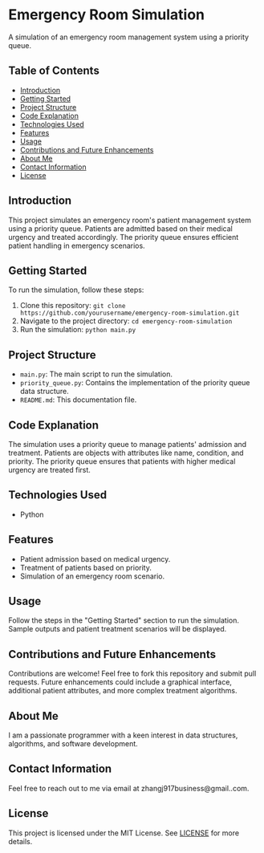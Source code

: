 # Emergency Room Simulation

A simulation of an emergency room management system using a priority queue.

## Table of Contents
- [Introduction](#introduction)
- [Getting Started](#getting-started)
- [Project Structure](#project-structure)
- [Code Explanation](#code-explanation)
- [Technologies Used](#technologies-used)
- [Features](#features)
- [Usage](#usage)
- [Contributions and Future Enhancements](#contributions-and-future-enhancements)
- [About Me](#about-me)
- [Contact Information](#contact-information)
- [License](#license)

## Introduction
This project simulates an emergency room's patient management system using a priority queue. Patients are admitted based on their medical urgency and treated accordingly. The priority queue ensures efficient patient handling in emergency scenarios.

## Getting Started
To run the simulation, follow these steps:
1. Clone this repository: `git clone https://github.com/yourusername/emergency-room-simulation.git`
2. Navigate to the project directory: `cd emergency-room-simulation`
3. Run the simulation: `python main.py`

## Project Structure
- `main.py`: The main script to run the simulation.
- `priority_queue.py`: Contains the implementation of the priority queue data structure.
- `README.md`: This documentation file.

## Code Explanation
The simulation uses a priority queue to manage patients' admission and treatment. Patients are objects with attributes like name, condition, and priority. The priority queue ensures that patients with higher medical urgency are treated first.

## Technologies Used
- Python

## Features
- Patient admission based on medical urgency.
- Treatment of patients based on priority.
- Simulation of an emergency room scenario.

## Usage
Follow the steps in the "Getting Started" section to run the simulation. Sample outputs and patient treatment scenarios will be displayed.

## Contributions and Future Enhancements
Contributions are welcome! Feel free to fork this repository and submit pull requests. Future enhancements could include a graphical interface, additional patient attributes, and more complex treatment algorithms.

## About Me
I am a passionate programmer with a keen interest in data structures, algorithms, and software development.

## Contact Information
Feel free to reach out to me via email at zhangj917business@gmail..com.

## License
This project is licensed under the MIT License. See [LICENSE](LICENSE) for more details.
